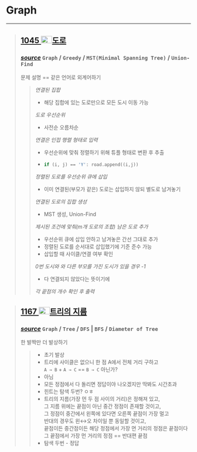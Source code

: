 # Graph
* * *
> ## <a href = "https://www.acmicpc.net/problem/1045"> 1045 <img src="https://static.solved.ac/tier_small/15.svg" width="30" height="20">도로 </a> 
> ### _[source](./P1045_A.py)_ `Graph` / `Greedy` / `MST(Minimal Spanning Tree)` / `Union-Find`
> 문제 설명 == 같은 언어로 외계어하기
>> *연결된 집합*
>> - 해당 집합에 있는 도로만으로 모든 도시 이동 가능<br>
>>
>> _도로 우선순위_
>> - 사전순 오름차순
>> 
>> _연결은 인접 행렬 형태로 입력_
>> -  우선순위에 맞춰 정렬하기 위해 튜플 형태로 변환 후 추출
>> - ```python 
>>   if (i, j) == 'Y': road.append((i,j))
>>   ```
>> _정렬된 도로를 우선순위 큐에 삽입_
>> - 이미 연결된(부모가 같은) 도로는 삽입하지 않되 별도로 남겨놓기 
>>
>> _연결된 도로의 집합 생성_
>> - MST 생성, Union-Find
>>
>> _제시된 조건에 맞춰(m개 도로의 조합) 남은 도로 추가_
>> - 우선순위 큐에 삽입 안하고 남겨놓은 간선 그대로 추가
>> - 정렬된 도로를 순서대로 삽입했기에 기준 준수 가능
>> - 삽입할 때 사이클/연결 여부 확인
>>
>> _0번 도시와 와 다른 부모를 가진 도시가 있을 경우 -1_
>> - 다 연결되지 않았다는 뜻이기에
>> 
>> _각 끝점의 개수 확인 후 출력_
 
> ## <a href = "https://www.acmicpc.net/problem/1167"> 1167 <img src="https://static.solved.ac/tier_small/14.svg" width="30" height="20">트리의 지름 </a>
> ### _[source](./P1167.py)_ `Graph` / `Tree` / `DFS` | `BFS` / `Diameter of Tree`
> 한 발짝만 더 발상하기
>> - 초기 발상
>>  - 트리에 사이클은 없으니 한 점 A에서 전체 거리 구하고<br>`A → B` + `A → C` == `B → C` 아닌가?
>>  - 아님
>> - 모든 정점에서 다 돌리면 정답이야 나오겠지만 딱봐도 시간초과
>> - 힌트는 탐색 두번? ㅇㅎ
>> - 트리의 지름(가장 먼 두 점 사이의 거리)은 정해져 있고,<br>그 지름 위에는 끝점이 아닌 중간 정점이 존재할 것이고,<br>그 정점이 중간에서 왼쪽에 있다면 오른쪽 끝점이 가장 멀고<br>반대의 경우도 왼↔오 차이일 뿐 동일할 것이고,<br>끝점이든 중간점이든 해당 정점에서 가장 먼 거리의 정점은 끝점이다<br>그 끝점에서 가장 먼 거리의 정점 == 반대편 끝점
>> - 탐색 두번 - 정답